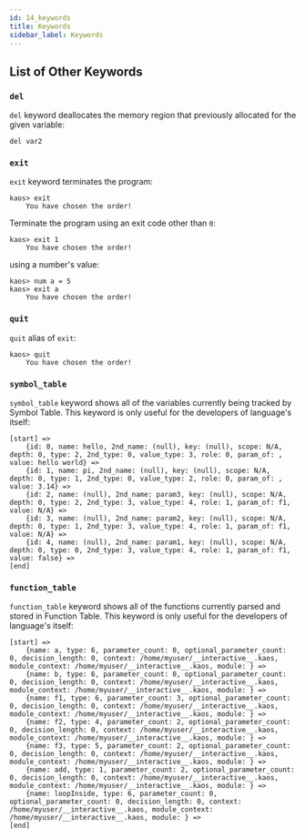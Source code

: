 ```yaml
---
id: 14_keywords
title: Keywords
sidebar_label: Keywords
---
```


## List of Other Keywords

### `del`

`del` keyword deallocates the memory region that previously allocated for the given variable:

```chaos
del var2
```

### `exit`

`exit` keyword terminates the program:

```chaos
kaos> exit
    You have chosen the order!
```

Terminate the program using an exit code other than `0`:

```chaos
kaos> exit 1
    You have chosen the order!
```

using a number's value:

```chaos
kaos> num a = 5
kaos> exit a
    You have chosen the order!
```

### `quit`

`quit` alias of `exit`:

```chaos
kaos> quit
    You have chosen the order!
```

### `symbol_table`

`symbol_table` keyword shows all of the variables currently being tracked by Symbol Table.
This keyword is only useful for the developers of language's itself:

```text
[start] =>
	{id: 0, name: hello, 2nd_name: (null), key: (null), scope: N/A, depth: 0, type: 2, 2nd_type: 0, value_type: 3, role: 0, param_of: , value: hello world} =>
	{id: 1, name: pi, 2nd_name: (null), key: (null), scope: N/A, depth: 0, type: 1, 2nd_type: 0, value_type: 2, role: 0, param_of: , value: 3.14} =>
	{id: 2, name: (null), 2nd_name: param3, key: (null), scope: N/A, depth: 0, type: 2, 2nd_type: 3, value_type: 4, role: 1, param_of: f1, value: N/A} =>
	{id: 3, name: (null), 2nd_name: param2, key: (null), scope: N/A, depth: 0, type: 1, 2nd_type: 3, value_type: 4, role: 1, param_of: f1, value: N/A} =>
	{id: 4, name: (null), 2nd_name: param1, key: (null), scope: N/A, depth: 0, type: 0, 2nd_type: 3, value_type: 4, role: 1, param_of: f1, value: false} =>
[end]
```

### `function_table`

`function_table` keyword shows all of the functions currently parsed and stored in Function Table.
This keyword is only useful for the developers of language's itself:

```text
[start] =>
	{name: a, type: 6, parameter_count: 0, optional_parameter_count: 0, decision_length: 0, context: /home/myuser/__interactive__.kaos, module_context: /home/myuser/__interactive__.kaos, module: } =>
	{name: b, type: 6, parameter_count: 0, optional_parameter_count: 0, decision_length: 0, context: /home/myuser/__interactive__.kaos, module_context: /home/myuser/__interactive__.kaos, module: } =>
	{name: f1, type: 6, parameter_count: 3, optional_parameter_count: 0, decision_length: 0, context: /home/myuser/__interactive__.kaos, module_context: /home/myuser/__interactive__.kaos, module: } =>
	{name: f2, type: 4, parameter_count: 2, optional_parameter_count: 0, decision_length: 0, context: /home/myuser/__interactive__.kaos, module_context: /home/myuser/__interactive__.kaos, module: } =>
	{name: f3, type: 5, parameter_count: 2, optional_parameter_count: 0, decision_length: 0, context: /home/myuser/__interactive__.kaos, module_context: /home/myuser/__interactive__.kaos, module: } =>
	{name: add, type: 1, parameter_count: 2, optional_parameter_count: 0, decision_length: 0, context: /home/myuser/__interactive__.kaos, module_context: /home/myuser/__interactive__.kaos, module: } =>
	{name: loopInside, type: 6, parameter_count: 0, optional_parameter_count: 0, decision_length: 0, context: /home/myuser/__interactive__.kaos, module_context: /home/myuser/__interactive__.kaos, module: } =>
[end]
```
